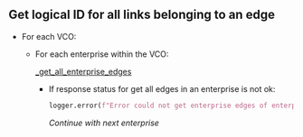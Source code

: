 ## Get logical ID for all links belonging to an edge

* For each VCO:

    * For each enterprise within the VCO:

        [_get_all_enterprise_edges](_get_all_enterprise_edges.md)

        * If response status for get all edges in an enterprise is not ok:
          ```python
          logger.error(f"Error could not get enterprise edges of enterprise {enterprise}")
          ```
          _Continue with next enterprise_